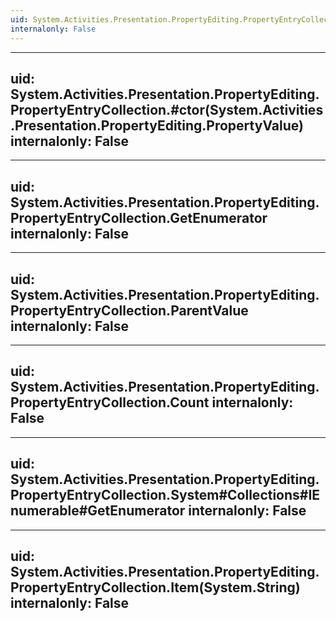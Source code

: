 ```yaml
---
uid: System.Activities.Presentation.PropertyEditing.PropertyEntryCollection
internalonly: False
---
```


---
uid: System.Activities.Presentation.PropertyEditing.PropertyEntryCollection.#ctor(System.Activities.Presentation.PropertyEditing.PropertyValue)
internalonly: False
---

---
uid: System.Activities.Presentation.PropertyEditing.PropertyEntryCollection.GetEnumerator
internalonly: False
---

---
uid: System.Activities.Presentation.PropertyEditing.PropertyEntryCollection.ParentValue
internalonly: False
---

---
uid: System.Activities.Presentation.PropertyEditing.PropertyEntryCollection.Count
internalonly: False
---

---
uid: System.Activities.Presentation.PropertyEditing.PropertyEntryCollection.System#Collections#IEnumerable#GetEnumerator
internalonly: False
---

---
uid: System.Activities.Presentation.PropertyEditing.PropertyEntryCollection.Item(System.String)
internalonly: False
---
